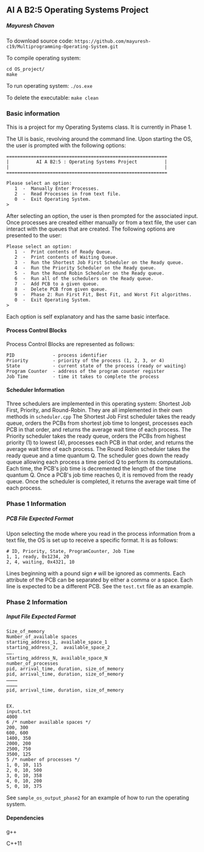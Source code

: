 ## AI A B2:5 Operating Systems Project
##### Mayuresh Chavan


To download source code: `https://github.com/mayuresh-c19/Multiprogramming-Operating-System.git`


To compile operating system:
```
cd OS_project/
make
```


To run operating system: `./os.exe`


To delete the executable: `make clean`


### Basic information

This is a project for my Operating Systems class. It is currently in Phase 1.

The UI is basic, revolving around the command line. Upon starting the OS, the user is prompted with the following options:

```
===========================================================
|          AI A B2:5 : Operating Systems Project          |
|                                                         |
===========================================================

Please select an option:
   1  -  Manually Enter Processes.
   2  -  Read Processes in from text file.
   0  -  Exit Operating System.
>
```

After selecting an option, the user is then prompted for the associated input. Once processes are created either manually or from a text file, the user can interact with the queues that are created. The following options are presented to the user:

```
Please select an option:
   1  -  Print contents of Ready Queue.
   2  -  Print contents of Waiting Queue.
   3  -  Run the Shortest Job First Scheduler on the Ready queue.
   4  -  Run the Priority Scheduler on the Ready queue.
   5  -  Run the Round Robin Scheduler on the Ready queue.
   6  -  Run all of the schedulers on the Ready queue.
   7  -  Add PCB to a given queue.
   8  -  Delete PCB from given queue.   
   9  -  Phase 2: Run First Fit, Best Fit, and Worst Fit algorithms.
   0  -  Exit Operating System.
>
```

Each option is self explanatory and has the same basic interface.

#### Process Control Blocks
Process Control Blocks are represented as follows:
```
PID              - process identifier
Priority         - priority of the process (1, 2, 3, or 4)
State            - current state of the process (ready or waiting)
Program Counter  - address of the program counter register
Job Time         - time it takes to complete the process
```

#### Scheduler Information
Three schedulers are implemented in this operating system: Shortest Job First, Priority, and Round-Robin. They are all implemented in their own methods in `scheduler.cpp` The Shortest Job First scheduler takes the ready queue, orders the PCBs from shortest job time to longest, processes each PCB in that order, and returns the average wait time of each process. The Priority scheduler takes the ready queue, orders the PCBs from highest priority (1) to lowest (4), processes each PCB in that order, and returns the average wait time of each process. The Round Robin scheduler takes the ready queue and a time quantum Q. The scheduler goes down the ready queue allowing each process a time period Q to perform its computations. Each time, the PCB's job time is decremented the length of the time quantum Q. Once a PCB's job time reaches 0, it is removed from the ready queue. Once the scheduler is completed, it returns the average wait time of each process.

### Phase 1 Information
##### PCB File Expected Format
Upon selecting the mode where you read in the process information from a text file, the OS is set up to receive a specific format. It is as follows:
```
# ID, Priority, State, ProgramCounter, Job Time
1, 1, ready, 0x1234, 20
2, 4, waiting, 0x4321, 10
```
Lines beginning with a pound sign `#` will be ignored as comments. Each attribute of the PCB can be separated by either a comma or a space. Each line is expected to be a different PCB. See the `test.txt` file as an example.

### Phase 2 Information
##### Input File Expected Format
```
Size_of_memory
Number_of_available spaces
starting_address_1, available_space_1
starting_address_2,  available_space_2
…….
starting_address_N, available_space_N
number_of_processes
pid, arrival_time, duration, size_of_memory
pid, arrival_time, duration, size_of_memory
…………
…………
pid, arrival_time, duration, size_of_memory


EX.
input.txt
4000
6 /* number available spaces */
200, 300
600, 600
1400, 350
2000, 200
2500, 750
3500, 125
5 /* number of processes */
1, 0, 10, 115
2, 0, 10, 500
3, 0, 10, 358
4, 0, 10, 200
5, 0, 10, 375

```

See `sample_os_output_phase2` for an example of how to run the operating system.

#### Dependencies
g++

C++11
